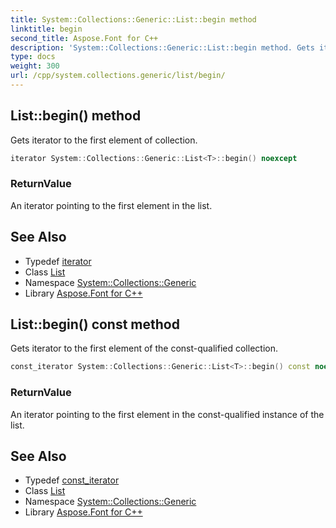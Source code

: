 ```yaml
---
title: System::Collections::Generic::List::begin method
linktitle: begin
second_title: Aspose.Font for C++
description: 'System::Collections::Generic::List::begin method. Gets iterator to the first element of collection in C++.'
type: docs
weight: 300
url: /cpp/system.collections.generic/list/begin/
---
```

## List::begin() method


Gets iterator to the first element of collection.

```cpp
iterator System::Collections::Generic::List<T>::begin() noexcept
```


### ReturnValue

An iterator pointing to the first element in the list.

## See Also

* Typedef [iterator](../iterator/)
* Class [List](../)
* Namespace [System::Collections::Generic](../../)
* Library [Aspose.Font for C++](../../../)
## List::begin() const method


Gets iterator to the first element of the const-qualified collection.

```cpp
const_iterator System::Collections::Generic::List<T>::begin() const noexcept
```


### ReturnValue

An iterator pointing to the first element in the const-qualified instance of the list.

## See Also

* Typedef [const_iterator](../const_iterator/)
* Class [List](../)
* Namespace [System::Collections::Generic](../../)
* Library [Aspose.Font for C++](../../../)
